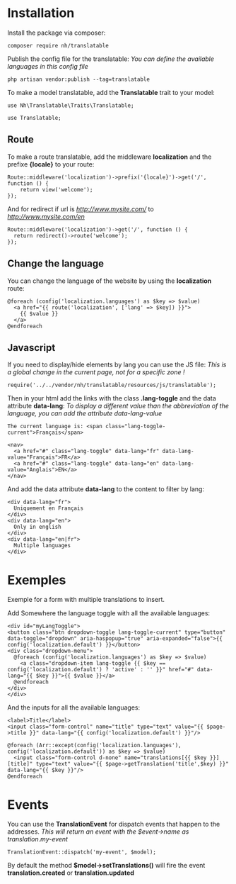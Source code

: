 # Installation

Install the package via composer:

```
composer require nh/translatable
```

Publish the config file for the translatable:
*You can define the available languages in this config file*

```
php artisan vendor:publish --tag=translatable
```

To make a model translatable, add the **Translatable** trait to your model:

```
use Nh\Translatable\Traits\Translatable;

use Translatable;
```

## Route

To make a route translatable, add the middleware **localization** and the prefixe **{locale}** to your route:

```
Route::middleware('localization')->prefix('{locale}')->get('/', function () {
    return view('welcome');
});
```

And for redirect if url is *http://www.mysite.com/* to *http://www.mysite.com/en*

```
Route::middleware('localization')->get('/', function () {
  return redirect()->route('welcome');
});
```

## Change the language

You can change the language of the website by using the **localization** route:

```
@foreach (config('localization.languages') as $key => $value)
  <a href="{{ route('localization', ['lang' => $key]) }}">
    {{ $value }}
  </a>
@endforeach
```

## Javascript

If you need to display/hide elements by lang you can use the JS file:
*This is a global change in the current page, not for a specific zone !*

```
require('../../vendor/nh/translatable/resources/js/translatable');
```

Then in your html add the links with the class **.lang-toggle** and the data attribute **data-lang**:
*To display a different value than the abbreviation of the language, you can add the attribute data-lang-value*

```
The current language is: <span class="lang-toggle-current">Français</span>

<nav>
  <a href="#" class="lang-toggle" data-lang="fr" data-lang-value="Français">FR</a>
  <a href="#" class="lang-toggle" data-lang="en" data-lang-value="Anglais">EN</a>
</nav>
```

And add the data attribute **data-lang** to the content to filter by lang:

```
<div data-lang="fr">
  Uniquement en Français
</div>
<div data-lang="en">
  Only in english
</div>
<div data-lang="en|fr">
  Multiple languages
</div>
```

# Exemples

Exemple for a form with multiple translations to insert.

Add Somewhere the language toggle with all the available languages:

```
<div id="myLangToggle">
<button class="btn dropdown-toggle lang-toggle-current" type="button" data-toggle="dropdown" aria-haspopup="true" aria-expanded="false">{{ config('localization.default') }}</button>
<div class="dropdown-menu">
  @foreach (config('localization.languages') as $key => $value)
    <a class="dropdown-item lang-toggle {{ $key == config('localization.default') ? 'active' : '' }}" href="#" data-lang="{{ $key }}">{{ $value }}</a>
  @endforeach
</div>
</div>
```

And the inputs for all the available languages:

```
<label>Title</label>
<input class="form-control" name="title" type="text" value="{{ $page->title }}" data-lang="{{ config('localization.default') }}"/>

@foreach (Arr::except(config('localization.languages'), config('localization.default')) as $key => $value)
  <input class="form-control d-none" name="translations[{{ $key }}][title]" type="text" value="{{ $page->getTranslation('title',$key) }}" data-lang="{{ $key }}"/>
@endforeach
```

# Events

You can use the **TranslationEvent** for dispatch events that happen to the addresses.
*This will return an event with the $event->name as translation.my-event*


```
TranslationEvent::dispatch('my-event', $model);
```

By default the method **$model->setTranslations()** will fire the event **translation.created** or **translation.updated**
